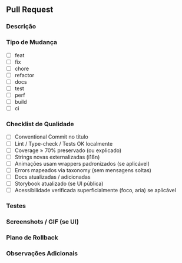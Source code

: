 ## Pull Request

### Descrição

<!-- Resuma a mudança e o objetivo. -->

### Tipo de Mudança

- [ ] feat
- [ ] fix
- [ ] chore
- [ ] refactor
- [ ] docs
- [ ] test
- [ ] perf
- [ ] build
- [ ] ci

### Checklist de Qualidade

- [ ] Conventional Commit no título
- [ ] Lint / Type-check / Tests OK localmente
- [ ] Coverage ≥ 70% preservado (ou explicado)
- [ ] Strings novas externalizadas (i18n)
- [ ] Animações usam wrappers padronizados (se aplicável)
- [ ] Errors mapeados via taxonomy (sem mensagens soltas)
- [ ] Docs atualizadas / adicionadas
- [ ] Storybook atualizado (se UI pública)
- [ ] Acessibilidade verificada superficialmente (foco, aria) se aplicável

### Testes

<!-- Liste novos testes ou explique ausência. -->

### Screenshots / GIF (se UI)

### Plano de Rollback

<!-- Como reverter rapidamente esta mudança se necessário? -->

### Observações Adicionais

<!-- Riscos, decisões arquiteturais, trade-offs. -->
